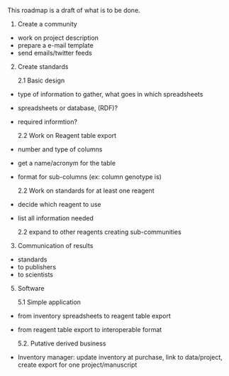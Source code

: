 This roadmap is a draft of what is to be done.

1. Create a community

- work on project description
- prepare a e-mail template
- send emails/twitter feeds

2. Create standards

    2.1 Basic design

- type of information to gather, what goes in which spreadsheets
- spreadsheets or database, (RDF)?
- required informtion?




    2.2 Work on Reagent table export

- number and type of columns
- get a name/acronym for the table
- format for sub-columns (ex: column  genotype is)


    2.2 Work on standards for at least one reagent
 
 - decide which reagent to use
 - list all information needed
 
    2.2 expand to other reagents creating sub-communities 
 
3. Communication of results

- standards
- to publishers
- to scientists


5. Software

    5.1 Simple application
    
- from inventory spreadsheets to reagent table export
- from reagent table export to interoperable format

    5.2. Putative derived business

- Inventory manager: update inventory at purchase, link to data/project, create export for one project/manuscript